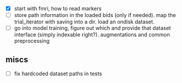 

 - [x] start with fmri, how to read markers
 - [ ] store path information in the loaded bids (only if needed). map the trial_iterator with saving into a dir. load an ondisk dataset.
 - [ ] go into model training, figure out which and provide that dataset interface (simply indexable right?). augmentations and common preprocessing

## miscs

 - [ ] fix hardcoded dataset paths in tests
